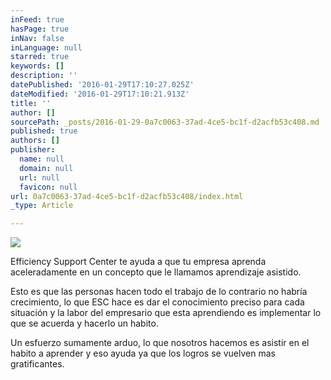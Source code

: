 ```yaml
---
inFeed: true
hasPage: true
inNav: false
inLanguage: null
starred: true
keywords: []
description: ''
datePublished: '2016-01-29T17:10:27.025Z'
dateModified: '2016-01-29T17:10:21.913Z'
title: ''
author: []
sourcePath: _posts/2016-01-29-0a7c0063-37ad-4ce5-bc1f-d2acfb53c408.md
published: true
authors: []
publisher:
  name: null
  domain: null
  url: null
  favicon: null
url: 0a7c0063-37ad-4ce5-bc1f-d2acfb53c408/index.html
_type: Article

---
```

![](https://the-grid-user-content.s3-us-west-2.amazonaws.com/8a29b2f5-ef6e-4039-a828-bc04ce26a8ed.png)

Efficiency Support Center te ayuda a que tu empresa aprenda aceleradamente en un concepto que le llamamos aprendizaje asistido. 

Esto es que las personas hacen todo el trabajo de lo contrario no habría crecimiento, lo que ESC hace es dar el conocimiento preciso para cada situación y la labor del empresario que esta aprendiendo es implementar lo que se acuerda y hacerlo un habito. 

Un esfuerzo sumamente arduo, lo que nosotros hacemos es asistir en el habito a aprender y eso ayuda ya que los logros se vuelven mas gratificantes.